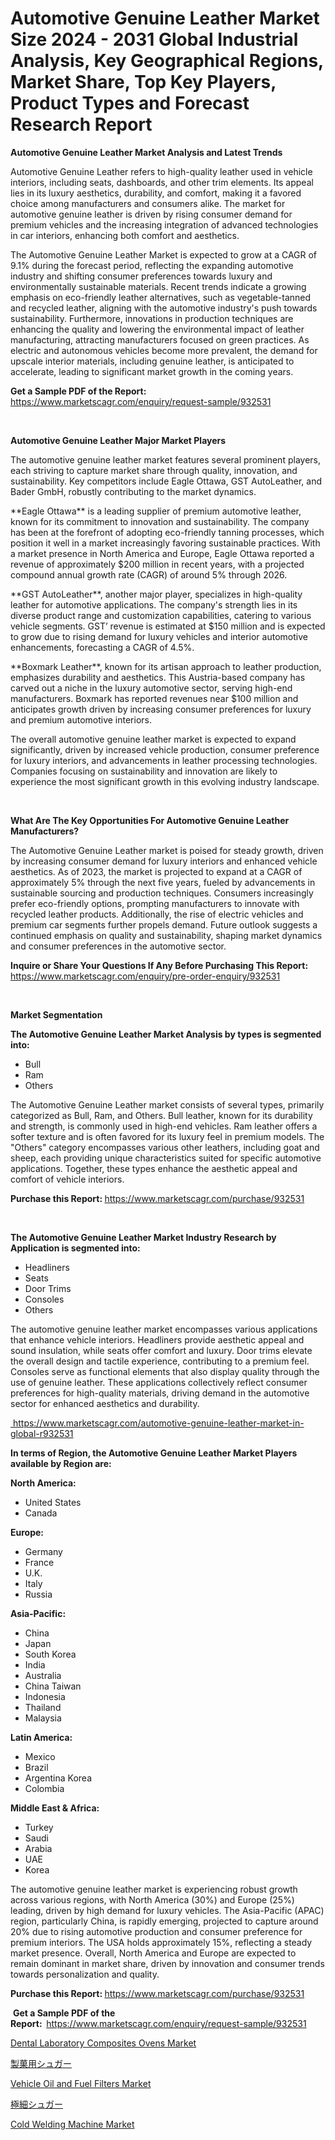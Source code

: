 <p><h1>Automotive Genuine Leather Market Size 2024 - 2031 Global Industrial Analysis, Key Geographical Regions, Market Share, Top Key Players, Product Types and Forecast Research Report</h1></p><p><strong>Automotive Genuine Leather Market Analysis and Latest Trends</strong></p>
<p><p>Automotive Genuine Leather refers to high-quality leather used in vehicle interiors, including seats, dashboards, and other trim elements. Its appeal lies in its luxury aesthetics, durability, and comfort, making it a favored choice among manufacturers and consumers alike. The market for automotive genuine leather is driven by rising consumer demand for premium vehicles and the increasing integration of advanced technologies in car interiors, enhancing both comfort and aesthetics.</p><p>The Automotive Genuine Leather Market is expected to grow at a CAGR of 9.1% during the forecast period, reflecting the expanding automotive industry and shifting consumer preferences towards luxury and environmentally sustainable materials. Recent trends indicate a growing emphasis on eco-friendly leather alternatives, such as vegetable-tanned and recycled leather, aligning with the automotive industry's push towards sustainability. Furthermore, innovations in production techniques are enhancing the quality and lowering the environmental impact of leather manufacturing, attracting manufacturers focused on green practices. As electric and autonomous vehicles become more prevalent, the demand for upscale interior materials, including genuine leather, is anticipated to accelerate, leading to significant market growth in the coming years.</p></p>
<p><strong>Get a Sample PDF of the Report:&nbsp;</strong> <a href="https://www.marketscagr.com/enquiry/request-sample/932531">https://www.marketscagr.com/enquiry/request-sample/932531</a></p>
<p>&nbsp;</p>
<p><strong>Automotive Genuine Leather Major Market Players</strong></p>
<p><p>The automotive genuine leather market features several prominent players, each striving to capture market share through quality, innovation, and sustainability. Key competitors include Eagle Ottawa, GST AutoLeather, and Bader GmbH, robustly contributing to the market dynamics.</p><p>**Eagle Ottawa** is a leading supplier of premium automotive leather, known for its commitment to innovation and sustainability. The company has been at the forefront of adopting eco-friendly tanning processes, which position it well in a market increasingly favoring sustainable practices. With a market presence in North America and Europe, Eagle Ottawa reported a revenue of approximately $200 million in recent years, with a projected compound annual growth rate (CAGR) of around 5% through 2026.</p><p>**GST AutoLeather**, another major player, specializes in high-quality leather for automotive applications. The company's strength lies in its diverse product range and customization capabilities, catering to various vehicle segments. GST’ revenue is estimated at $150 million and is expected to grow due to rising demand for luxury vehicles and interior automotive enhancements, forecasting a CAGR of 4.5%.</p><p>**Boxmark Leather**, known for its artisan approach to leather production, emphasizes durability and aesthetics. This Austria-based company has carved out a niche in the luxury automotive sector, serving high-end manufacturers. Boxmark has reported revenues near $100 million and anticipates growth driven by increasing consumer preferences for luxury and premium automotive interiors.</p><p>The overall automotive genuine leather market is expected to expand significantly, driven by increased vehicle production, consumer preference for luxury interiors, and advancements in leather processing technologies. Companies focusing on sustainability and innovation are likely to experience the most significant growth in this evolving industry landscape.</p></p>
<p>&nbsp;</p>
<p><strong>What Are The Key Opportunities For Automotive Genuine Leather Manufacturers?</strong></p>
<p><p>The Automotive Genuine Leather market is poised for steady growth, driven by increasing consumer demand for luxury interiors and enhanced vehicle aesthetics. As of 2023, the market is projected to expand at a CAGR of approximately 5% through the next five years, fueled by advancements in sustainable sourcing and production techniques. Consumers increasingly prefer eco-friendly options, prompting manufacturers to innovate with recycled leather products. Additionally, the rise of electric vehicles and premium car segments further propels demand. Future outlook suggests a continued emphasis on quality and sustainability, shaping market dynamics and consumer preferences in the automotive sector.</p></p>
<p><strong>Inquire or Share Your Questions If Any Before Purchasing This Report:</strong> <a href="https://www.marketscagr.com/enquiry/pre-order-enquiry/932531">https://www.marketscagr.com/enquiry/pre-order-enquiry/932531</a></p>
<p>&nbsp;</p>
<p><strong>Market Segmentation</strong></p>
<p><strong>The Automotive Genuine Leather Market Analysis by types is segmented into:</strong></p>
<p><ul><li>Bull</li><li>Ram</li><li>Others</li></ul></p>
<p><p>The Automotive Genuine Leather market consists of several types, primarily categorized as Bull, Ram, and Others. Bull leather, known for its durability and strength, is commonly used in high-end vehicles. Ram leather offers a softer texture and is often favored for its luxury feel in premium models. The "Others" category encompasses various other leathers, including goat and sheep, each providing unique characteristics suited for specific automotive applications. Together, these types enhance the aesthetic appeal and comfort of vehicle interiors.</p></p>
<p><strong>Purchase this Report:&nbsp;</strong><a href="https://www.marketscagr.com/purchase/932531">https://www.marketscagr.com/purchase/932531</a></p>
<p>&nbsp;</p>
<p><strong>The Automotive Genuine Leather Market Industry Research by Application is segmented into:</strong></p>
<p><ul><li>Headliners</li><li>Seats</li><li>Door Trims</li><li>Consoles</li><li>Others</li></ul></p>
<p><p>The automotive genuine leather market encompasses various applications that enhance vehicle interiors. Headliners provide aesthetic appeal and sound insulation, while seats offer comfort and luxury. Door trims elevate the overall design and tactile experience, contributing to a premium feel. Consoles serve as functional elements that also display quality through the use of genuine leather. These applications collectively reflect consumer preferences for high-quality materials, driving demand in the automotive sector for enhanced aesthetics and durability.</p></p>
<p><a href="https://www.marketscagr.com/automotive-genuine-leather-market-in-global-r932531">&nbsp;https://www.marketscagr.com/automotive-genuine-leather-market-in-global-r932531</a></p>
<p><strong>In terms of Region, the Automotive Genuine Leather Market Players available by Region are:</strong></p>
<p>
    <p> <strong> North America: </strong>
        <ul>
            <li>United States</li>
            <li>Canada</li>
        </ul>
        </p> 
    <p> <strong> Europe: </strong>
        <ul>
            <li>Germany</li>
            <li>France</li>
            <li>U.K.</li>
            <li>Italy</li>
            <li>Russia</li>
        </ul>
        </p> 
    <p> <strong> Asia-Pacific: </strong>
        <ul>
            <li>China</li>
            <li>Japan</li>
            <li>South Korea</li>
            <li>India</li>
            <li>Australia</li>
            <li>China Taiwan</li>
            <li>Indonesia</li>
            <li>Thailand</li>
            <li>Malaysia</li>
        </ul>
        </p> 
    <p> <strong> Latin America: </strong>
        <ul>
            <li>Mexico</li>
            <li>Brazil</li>
            <li>Argentina Korea</li>
            <li>Colombia</li>
        </ul>
        </p> 
    <p> <strong> Middle East & Africa: </strong>
        <ul>
            <li>Turkey</li>
            <li>Saudi</li>
            <li>Arabia</li>
            <li>UAE</li>
            <li>Korea</li>
        </ul>
    </p>
    </p>
<p><p>The automotive genuine leather market is experiencing robust growth across various regions, with North America (30%) and Europe (25%) leading, driven by high demand for luxury vehicles. The Asia-Pacific (APAC) region, particularly China, is rapidly emerging, projected to capture around 20% due to rising automotive production and consumer preference for premium interiors. The USA holds approximately 15%, reflecting a steady market presence. Overall, North America and Europe are expected to remain dominant in market share, driven by innovation and consumer trends towards personalization and quality.</p></p>
<p><strong>Purchase this Report: </strong><a href="https://www.marketscagr.com/purchase/932531">https://www.marketscagr.com/purchase/932531</a></p>
<p>&nbsp;<strong>Get a Sample PDF of the Report:&nbsp;&nbsp;</strong><a href="https://www.marketscagr.com/enquiry/request-sample/932531">https://www.marketscagr.com/enquiry/request-sample/932531</a></p>
<p><strong></strong></p>
<p><p><a href="https://github.com/guneycigdem35/Market-Research-Report-List-5/blob/main/dental-laboratory-composites-ovens-market.md">Dental Laboratory Composites Ovens Market</a></p><p><a href="https://medium.com/@titusboyer1/confectioners-sugar-market-%E3%81%AE%E3%82%B0%E3%83%AD%E3%83%BC%E3%83%90%E3%83%AB%E5%B8%82%E5%A0%B4%E6%A6%82%E8%A6%81%E3%81%AF-%E4%B8%96%E7%95%8C%E3%81%8A%E3%82%88%E3%81%B3%E4%B8%BB%E8%A6%81%E5%B8%82%E5%A0%B4%E3%81%AB%E3%81%8A%E3%81%91%E3%82%8B%E6%A5%AD%E7%95%8C%E3%81%AB%E5%BD%B1%E9%9F%BF%E3%82%92%E4%B8%8E%E3%81%88%E3%82%8B%E4%B8%BB%E8%A6%81%E3%81%AA%E3%83%88%E3%83%AC%E3%83%B3%E3%83%89%E3%81%AB%E3%81%A4%E3%81%84%E3%81%A6-%E7%8B%AC%E8%87%AA%E3%81%AE%E8%A6%96%E7%82%B9%E3%82%92%E6%8F%90%E4%BE%9B%E3%81%97%E3%81%BE%E3%81%99-b706f54c3b06">製菓用シュガー</a></p><p><a href="https://issuu.com/reportprime-2/docs/vehicle-oil-and-fuel-filters-market_9e60a3f29de34c">Vehicle Oil and Fuel Filters Market</a></p><p><a href="https://medium.com/@titusboyer1/%E3%82%A8%E3%82%AD%E3%82%B9%E3%83%88%E3%83%A9%E3%83%95%E3%82%A1%E3%82%A4%E3%83%B3%E3%82%B7%E3%83%A5%E3%82%AC%E3%83%BC%E5%B8%82%E5%A0%B4%E8%AA%BF%E6%9F%BB%E3%83%AC%E3%83%9D%E3%83%BC%E3%83%88-2024%E5%B9%B4%E3%81%8B%E3%82%892031%E5%B9%B4%E3%81%BE%E3%81%A7%E3%81%AE%E5%AE%89%E5%AE%9A%E3%81%97%E3%81%9Fcagr13-4-%E3%82%92%E4%BC%B4%E3%81%86%E5%B8%82%E5%A0%B4%E4%BA%88%E6%B8%AC%E3%81%A8%E6%88%90%E9%95%B7%E3%81%AE%E8%A6%8B%E9%80%9A%E3%81%97-50d61b73e50f">極細シュガー</a></p><p><a href="https://medium.com/@gladismudget42e/the-cold-welding-machine-market-decisions-are-mostly-driven-by-resource-optimization-and-a974a3f22a5b">Cold Welding Machine Market</a></p></p>
